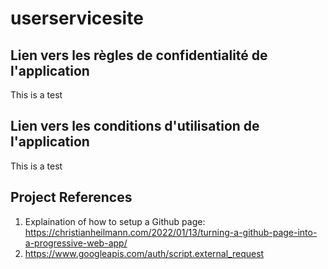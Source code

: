 # userservicesite

## Lien vers les règles de confidentialité de l'application
This is a test


## Lien vers les conditions d'utilisation de l'application
This is a test



## Project References
1. Explaination of how to setup a Github page: https://christianheilmann.com/2022/01/13/turning-a-github-page-into-a-progressive-web-app/
2. https://www.googleapis.com/auth/script.external_request

